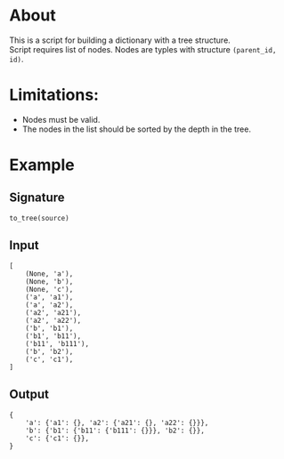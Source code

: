 # About
This is a script for building a dictionary with a tree structure.
<br>
Script requires list of nodes. Nodes are typles with structure `(parent_id, id)`.

# Limitations:
- Nodes must be valid.
- The nodes in the list should be sorted by the depth in the tree.

# Example

## Signature
```
to_tree(source)
```

## Input
```
[
    (None, 'a'),
    (None, 'b'),
    (None, 'c'),
    ('a', 'a1'),
    ('a', 'a2'),
    ('a2', 'a21'),
    ('a2', 'a22'),
    ('b', 'b1'),
    ('b1', 'b11'),
    ('b11', 'b111'),
    ('b', 'b2'),
    ('c', 'c1'),
]
```

## Output
```
{
    'a': {'a1': {}, 'a2': {'a21': {}, 'a22': {}}},
    'b': {'b1': {'b11': {'b111': {}}}, 'b2': {}},
    'c': {'c1': {}},
}
```
